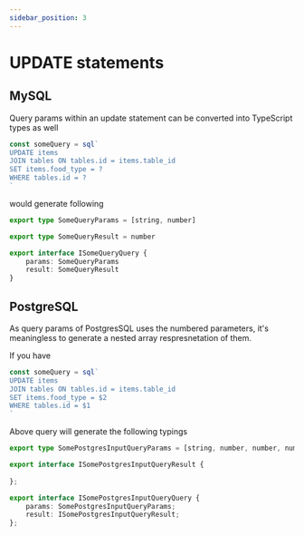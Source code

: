 ```yaml
---
sidebar_position: 3
---
```


# UPDATE statements

## MySQL

Query params within an update statement can be converted into TypeScript types as well

```typescript
const someQuery = sql`
UPDATE items
JOIN tables ON tables.id = items.table_id
SET items.food_type = ?
WHERE tables.id = ?
`
```

would generate following

```typescript
export type SomeQueryParams = [string, number]

export type SomeQueryResult = number

export interface ISomeQueryQuery {
    params: SomeQueryParams
    result: SomeQueryResult
}
```

## PostgreSQL

As query params of PostgresSQL uses the numbered parameters, it's meaningless to generate a nested array respresnetation of them.

If you have

```typescript
const someQuery = sql`
UPDATE items
JOIN tables ON tables.id = items.table_id
SET items.food_type = $2
WHERE tables.id = $1
`
```

Above query will generate the following typings

```typescript
export type SomePostgresInputQueryParams = [string, number, number, number, number, number, number];

export interface ISomePostgresInputQueryResult {
    
};

export interface ISomePostgresInputQueryQuery {
    params: SomePostgresInputQueryParams;
    result: ISomePostgresInputQueryResult;
};
```
